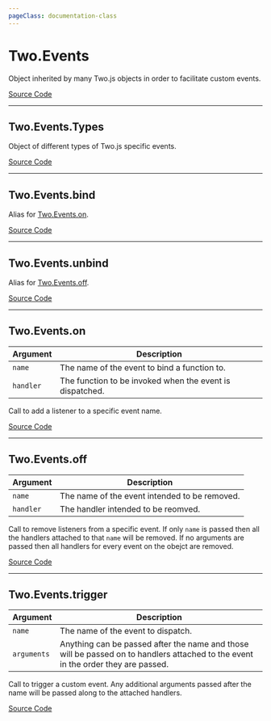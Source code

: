 ```yaml
---
pageClass: documentation-class
---
```


# Two.Events



Object inherited by many Two.js objects in order to facilitate custom events.


<div class="meta">

  [Source Code](https://github.com/jonobr1/two.js/blob/dev/src/events.js#L1)

</div>







---

<div class="static member ">

## Two.Events.Types








<div class="properties">

Object of different types of Two.js specific events.

</div>








<div class="meta">

  [Source Code](https://github.com/jonobr1/two.js/blob/dev/src/events.js#L73)

</div>






</div>



---

<div class="static function ">

## Two.Events.bind













<div class="description">

Alias for [Two.Events.on](/documentation/events/#two-events-on).

</div>



<div class="meta">

  [Source Code](https://github.com/jonobr1/two.js/blob/dev/src/events.js#L93)

</div>






</div>



---

<div class="static function ">

## Two.Events.unbind













<div class="description">

Alias for [Two.Events.off](/documentation/events/#two-events-off).

</div>



<div class="meta">

  [Source Code](https://github.com/jonobr1/two.js/blob/dev/src/events.js#L100)

</div>






</div>



---

<div class="instance function ">

## Two.Events.on










<div class="params">

| Argument | Description |
| ---- | ----------- |
|  `name`  | The name of the event to bind a function to. |
|  `handler`  | The function to be invoked when the event is dispatched. |
</div>




<div class="description">

Call to add a listener to a specific event name.

</div>



<div class="meta">

  [Source Code](https://github.com/jonobr1/two.js/blob/dev/src/events.js#L8)

</div>






</div>



---

<div class="instance function ">

## Two.Events.off










<div class="params">

| Argument | Description |
| ---- | ----------- |
|  `name`  | The name of the event intended to be removed. |
|  `handler`  | The handler intended to be reomved. |
</div>




<div class="description">

Call to remove listeners from a specific event. If only `name` is passed then all the handlers attached to that `name` will be removed. If no arguments are passed then all handlers for every event on the obejct are removed.

</div>



<div class="meta">

  [Source Code](https://github.com/jonobr1/two.js/blob/dev/src/events.js#L17)

</div>






</div>



---

<div class="instance function ">

## Two.Events.trigger










<div class="params">

| Argument | Description |
| ---- | ----------- |
|  `name`  | The name of the event to dispatch. |
|  `arguments`  | Anything can be passed after the name and those will be passed on to handlers attached to the event in the order they are passed. |
</div>




<div class="description">

Call to trigger a custom event. Any additional arguments passed after the name will be passed along to the attached handlers.

</div>



<div class="meta">

  [Source Code](https://github.com/jonobr1/two.js/blob/dev/src/events.js#L26)

</div>






</div>


